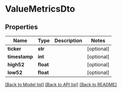 # ValueMetricsDto

## Properties
Name | Type | Description | Notes
------------ | ------------- | ------------- | -------------
**ticker** | **str** |  | [optional] 
**timestamp** | **int** |  | [optional] 
**high52** | **float** |  | [optional] 
**low52** | **float** |  | [optional] 

[[Back to Model list]](../README.md#documentation-for-models) [[Back to API list]](../README.md#documentation-for-api-endpoints) [[Back to README]](../README.md)

